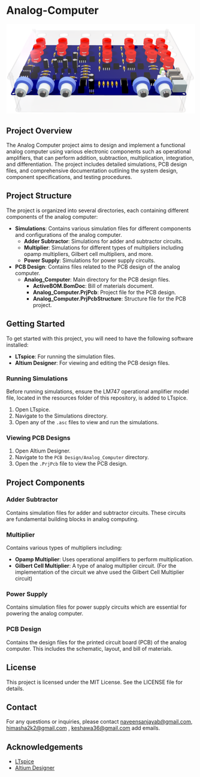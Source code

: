 # Analog-Computer

![Image Description](Documents/src/img.png)

## Project Overview

The Analog Computer project aims to design and implement a functional analog computer using various electronic components such as operational amplifiers, that can perform addition, subtraction, multiplication, integration, and differentiation. The project includes detailed simulations, PCB design files, and comprehensive documentation outlining the system design, component specifications, and testing procedures.

## Project Structure

The project is organized into several directories, each containing different components of the analog computer:

- **Simulations**: Contains various simulation files for different components and configurations of the analog computer.
  - **Adder Subtractor**: Simulations for adder and subtractor circuits.
  - **Multiplier**: Simulations for different types of multipliers including opamp multipliers, Gilbert cell multipliers, and more.
  - **Power Supply**: Simulations for power supply circuits.
- **PCB Design**: Contains files related to the PCB design of the analog computer.
  - **Analog_Computer**: Main directory for the PCB design files.
    - **ActiveBOM.BomDoc**: Bill of materials document.
    - **Analog_Computer.PrjPcb**: Project file for the PCB design.
    - **Analog_Computer.PrjPcbStructure**: Structure file for the PCB project.

## Getting Started

To get started with this project, you will need to have the following software installed:

- **LTspice**: For running the simulation files.
- **Altium Designer**: For viewing and editing the PCB design files.

### Running Simulations

Before running simulations, ensure the LM747 operational amplifier model file, located in the resources folder of this repository, is added to LTspice.

1. Open LTspice.
2. Navigate to the Simulations directory.
3. Open any of the `.asc` files to view and run the simulations.

### Viewing PCB Designs

1. Open Altium Designer.
2. Navigate to the `PCB Design/Analog_Computer` directory.
3. Open the `.PrjPcb` file to view the PCB design.

## Project Components

### Adder Subtractor

Contains simulation files for adder and subtractor circuits. These circuits are fundamental building blocks in analog computing.

### Multiplier

Contains various types of multipliers including:

- **Opamp Multiplier**: Uses operational amplifiers to perform multiplication.
- **Gilbert Cell Multiplier**: A type of analog multiplier circuit. (For the implementation of the circuit we ahve used the Gilbert Cell Multiplier circuit)

### Power Supply

Contains simulation files for power supply circuits which are essential for powering the analog computer.

### PCB Design

Contains the design files for the printed circuit board (PCB) of the analog computer. This includes the schematic, layout, and bill of materials.

## License

This project is licensed under the MIT License. See the LICENSE file for details.

## Contact

For any questions or inquiries, please contact naveensanjayab@gmail.com, himasha2k2@gmail.com , keshawa36@gmail.com add emails.

## Acknowledgements

- [LTspice](https://www.analog.com/en/design-center/design-tools-and-calculators/ltspice-simulator.html)
- [Altium Designer](https://www.altium.com/altium-designer/overview)
